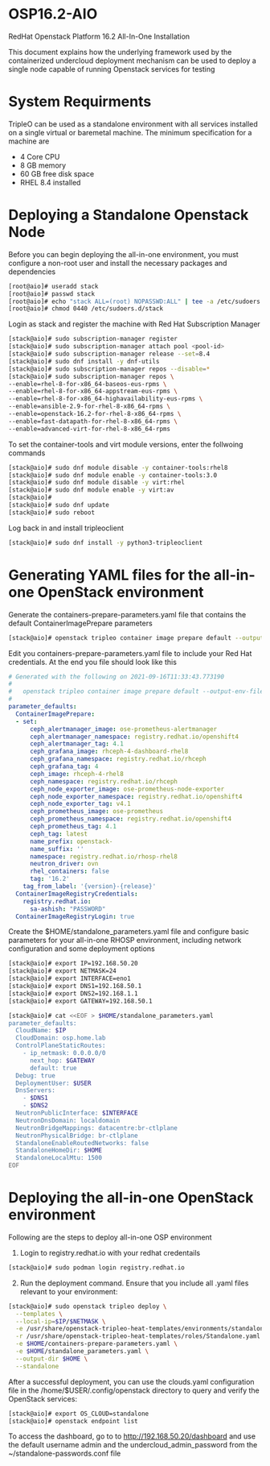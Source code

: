 # OSP16.2-AIO
RedHat Openstack Platform 16.2 All-In-One Installation

This document explains how the underlying framework used by the containerized undercloud deployment mechanism can be used to deploy a single node capable of running Openstack services for testing

# System Requirments
TripleO can be used as a standalone environment with all services installed on a single virtual or baremetal machine. The minimum specification for a machine are
- 4 Core CPU
- 8 GB memory
- 60 GB free disk space
- RHEL 8.4 installed

# Deploying a Standalone Openstack Node
Before you can begin deploying the all-in-one environment, you must configure a non-root user and install the necessary packages and dependencies
```bash
[root@aio]# useradd stack
[root@aio]# passwd stack
[root@aio]# echo "stack ALL=(root) NOPASSWD:ALL" | tee -a /etc/sudoers.d/stack
[root@aio]# chmod 0440 /etc/sudoers.d/stack
```
Login as stack and register the machine with Red Hat Subscription Manager
```bash
[stack@aio]# sudo subscription-manager register
[stack@aio]# sudo subscription-manager attach pool <pool-id>
[stack@aio]# sudo subscription-manager release --set=8.4
[stack@aio]# sudo dnf install -y dnf-utils
[stack@aio]# sudo subscription-manager repos --disable=*
[stack@aio]# sudo subscription-manager repos \
--enable=rhel-8-for-x86_64-baseos-eus-rpms \
--enable=rhel-8-for-x86_64-appstream-eus-rpms \
--enable=rhel-8-for-x86_64-highavailability-eus-rpms \
--enable=ansible-2.9-for-rhel-8-x86_64-rpms \
--enable=openstack-16.2-for-rhel-8-x86_64-rpms \
--enable=fast-datapath-for-rhel-8-x86_64-rpms \
--enable=advanced-virt-for-rhel-8-x86_64-rpms
```
To set the container-tools and virt module versions, enter the follwoing commands
```bash
[stack@aio]# sudo dnf module disable -y container-tools:rhel8
[stack@aio]# sudo dnf module enable -y container-tools:3.0
[stack@aio]# sudo dnf module disable -y virt:rhel
[stack@aio]# sudo dnf module enable -y virt:av
[stack@aio]#
[stack@aio]# sudo dnf update
[stack@aio]# sudo reboot
```
Log back in and install tripleoclient
```bash
[stack@aio]# sudo dnf install -y python3-tripleoclient
```

# Generating YAML files for the all-in-one OpenStack environment

Generate the containers-prepare-parameters.yaml file that contains the default ContainerImagePrepare parameters
```bash
[stack@aio]# openstack tripleo container image prepare default --output-env-file $HOME/containers-prepare-parameters.yaml
```
Edit you containers-prepare-parameters.yaml file to include your Red Hat credentials. At the end you file should look like this
```yaml
# Generated with the following on 2021-09-16T11:33:43.773190
#
#   openstack tripleo container image prepare default --output-env-file /home/stack/containers-prepare-parameters.yaml
#
parameter_defaults:
  ContainerImagePrepare:
  - set:
      ceph_alertmanager_image: ose-prometheus-alertmanager
      ceph_alertmanager_namespace: registry.redhat.io/openshift4
      ceph_alertmanager_tag: 4.1
      ceph_grafana_image: rhceph-4-dashboard-rhel8
      ceph_grafana_namespace: registry.redhat.io/rhceph
      ceph_grafana_tag: 4
      ceph_image: rhceph-4-rhel8
      ceph_namespace: registry.redhat.io/rhceph
      ceph_node_exporter_image: ose-prometheus-node-exporter
      ceph_node_exporter_namespace: registry.redhat.io/openshift4
      ceph_node_exporter_tag: v4.1
      ceph_prometheus_image: ose-prometheus
      ceph_prometheus_namespace: registry.redhat.io/openshift4
      ceph_prometheus_tag: 4.1
      ceph_tag: latest
      name_prefix: openstack-
      name_suffix: ''
      namespace: registry.redhat.io/rhosp-rhel8
      neutron_driver: ovn
      rhel_containers: false
      tag: '16.2'
    tag_from_label: '{version}-{release}'
  ContainerImageRegistryCredentials:
    registry.redhat.io:
      sa-ashish: "PASSWORD"
  ContainerImageRegistryLogin: true
```
Create the $HOME/standalone_parameters.yaml file and configure basic parameters for your all-in-one RHOSP environment, including network configuration and some deployment options
```bash
[stack@aio]# export IP=192.168.50.20
[stack@aio]# export NETMASK=24
[stack@aio]# export INTERFACE=eno1
[stack@aio]# export DNS1=192.168.50.1
[stack@aio]# export DNS2=192.168.1.1
[stack@aio]# export GATEWAY=192.168.50.1

[stack@aio]# cat <<EOF > $HOME/standalone_parameters.yaml
parameter_defaults:
  CloudName: $IP
  CloudDomain: osp.home.lab
  ControlPlaneStaticRoutes:
    - ip_netmask: 0.0.0.0/0
      next_hop: $GATEWAY
      default: true
  Debug: true
  DeploymentUser: $USER
  DnsServers:
    - $DNS1
    - $DNS2
  NeutronPublicInterface: $INTERFACE
  NeutronDnsDomain: localdomain
  NeutronBridgeMappings: datacentre:br-ctlplane
  NeutronPhysicalBridge: br-ctlplane
  StandaloneEnableRoutedNetworks: false
  StandaloneHomeDir: $HOME
  StandaloneLocalMtu: 1500
EOF
```

# Deploying the all-in-one OpenStack environment
 Following are the steps to deploy all-in-one OSP environment
 
 1. Login to registry.redhat.io with your redhat credentails
 ```bash
[stack@aio]# sudo podman login registry.redhat.io 
```
2. Run the deployment command. Ensure that you include all .yaml files relevant to your environment:
```bash
[stack@aio]# sudo openstack tripleo deploy \
  --templates \
  --local-ip=$IP/$NETMASK \
  -e /usr/share/openstack-tripleo-heat-templates/environments/standalone/standalone-tripleo.yaml \
  -r /usr/share/openstack-tripleo-heat-templates/roles/Standalone.yaml \
  -e $HOME/containers-prepare-parameters.yaml \
  -e $HOME/standalone_parameters.yaml \
  --output-dir $HOME \
  --standalone
```
After a successful deployment, you can use the clouds.yaml configuration file in the /home/$USER/.config/openstack directory to query and verify the OpenStack services:
```bash
[stack@aio]# export OS_CLOUD=standalone
[stack@aio]# openstack endpoint list
```

To access the dashboard, go to to http://192.168.50.20/dashboard and use the default username admin and the undercloud_admin_password from the ~/standalone-passwords.conf file
